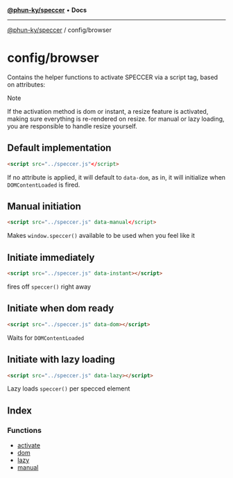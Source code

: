 [**@phun-ky/speccer**](../../README.md) • **Docs**

***

[@phun-ky/speccer](../../README.md) / config/browser

# config/browser

Contains the helper functions to activate SPECCER via a script tag, based on attributes:

> [!NOTE]
> If the activation method is dom or instant, a resize feature is activated, making sure everything is re-rendered on resize. for manual or lazy loading, you are responsible to handle resize yourself.

## Default implementation
```html
<script src="../speccer.js"</script>
```

If no attribute is applied, it will default to `data-dom`, as in, it will initialize when `DOMContentLoaded` is fired.

## Manual initiation
```html
<script src="../speccer.js" data-manual</script>
```

Makes `window.speccer()` available to be used when you feel like it

## Initiate immediately
```html
<script src="../speccer.js" data-instant></script>
```

fires off `speccer()` right away

## Initiate when dom ready
```html
<script src="../speccer.js" data-dom></script>
```

Waits for `DOMContentLoaded`

## Initiate with lazy loading
```html
<script src="../speccer.js" data-lazy></script>
```

Lazy loads `speccer()` per specced element

## Index

### Functions

- [activate](functions/activate.md)
- [dom](functions/dom.md)
- [lazy](functions/lazy.md)
- [manual](functions/manual.md)
